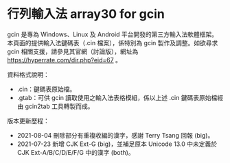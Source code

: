 # 行列輸入法 array30 for gcin
gcin 是專為 Windows、Linux 及 Android 平台開發的第三方輸入法軟體框架。本頁面的提供輸入法鍵碼表（.cin 檔案），係特別為 gcin 製作及調整。如欲尋求 gcin 相關支援，請參見其官網（討論版），網址為 https://hyperrate.com/dir.php?eid=67 。

資料格式說明：
* .cin：鍵碼表原始檔。
* .gtab：可供 gcin 讀取使用之輸入法表格模組，係以上述 .cin 鍵碼表原始檔經由 gcin2tab 工具轉製而成。

版本更新歷程：
* 2021-08-04 刪除部分有重複收編的漢字，感謝 Terry Tsang 回報 (big)。
* 2021-07-23 新增 CJK Ext-G (big)，並補足原本 Unicode 13.0 中未定義於 CJK Ext-A/B/C/D/E/F/G 中的漢字 (both)。
